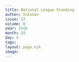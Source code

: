 ```yaml
---
title: National League Standing
author: Unknown
issue: 23
volume: 8
year: 1916
month: 33
day: V
tags:
layout: page.njk
image:
---
```



